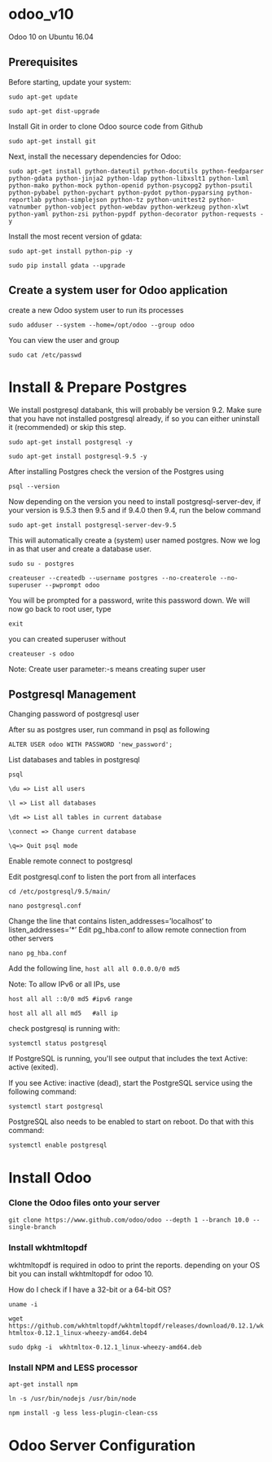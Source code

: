 # odoo_v10
Odoo 10 on Ubuntu 16.04

## Prerequisites
Before starting, update your system:

`sudo apt-get update`

`sudo apt-get dist-upgrade`

Install Git in order to clone Odoo source code from Github

`sudo apt-get install git`

Next, install the necessary dependencies for Odoo:

`sudo apt-get install python-dateutil python-docutils python-feedparser python-gdata python-jinja2 python-ldap python-libxslt1 python-lxml python-mako python-mock python-openid python-psycopg2 python-psutil python-pybabel python-pychart python-pydot python-pyparsing python-reportlab python-simplejson python-tz python-unittest2 python-vatnumber python-vobject python-webdav python-werkzeug python-xlwt python-yaml python-zsi python-pypdf python-decorator python-requests -y`

Install the most recent version of gdata:

`sudo apt-get install python-pip -y`

`sudo pip install gdata --upgrade`

## Create a system user for Odoo application
create a new Odoo system user to run its processes

`sudo adduser --system --home=/opt/odoo --group odoo`

You can view the user and group

`sudo cat /etc/passwd`

# Install & Prepare Postgres

We install postgresql databank, this will probably be version 9.2. Make sure that you have not installed postgresql already, if so you can either uninstall it (recommended) or skip this step.

`sudo apt-get install postgresql -y`

`sudo apt-get install postgresql-9.5 -y`

After installing Postgres check the version of the Postgres using

`psql --version`

Now depending on the version you need to install postgresql-server-dev, if your version is 9.5.3 then 9.5 and if 9.4.0 then 9.4, run the below command

`sudo apt-get install postgresql-server-dev-9.5`

This will automatically create a (system) user named postgres. Now we log in as that user and create a database user.

`sudo su - postgres`

`createuser --createdb --username postgres --no-createrole --no-superuser --pwprompt odoo`

You will be prompted for a password, write this password down. We will now go back to root user, type 

`exit`

you can created superuser without

`createuser -s odoo`

Note: Create user parameter:-s means creating super user

## Postgresql Management

Changing password of postgresql user

After su as postgres user, run command in psql as following

`ALTER USER odoo WITH PASSWORD 'new_password';`

List databases and tables in postgresql

`psql`

`\du => List all users`

`\l => List all databases`

`\dt => List all tables in current database`

`\connect => Change current database`

`\q=> Quit psql mode`


Enable remote connect to postgresql

Edit postgresql.conf to listen the port from all interfaces

`cd /etc/postgresql/9.5/main/`

`nano postgresql.conf`

Change the line that contains listen_addresses=’localhost’ to listen_addresses=’*’
Edit pg_hba.conf to allow remote connection from other servers

`nano pg_hba.conf`

Add the following line,
`host all all 0.0.0.0/0 md5`

Note: To allow IPv6 or all IPs, use

`host all all ::0/0 md5 #ipv6 range`

`host all all all md5   #all ip`


check postgresql is running with:

`systemctl status postgresql`

If PostgreSQL is running, you'll see output that includes the text Active: active (exited).

If you see Active: inactive (dead), start the PostgreSQL service using the following command:

`systemctl start postgresql`

PostgreSQL also needs to be enabled to start on reboot. Do that with this command:

`systemctl enable postgresql`

# Install Odoo

### Clone the Odoo files onto your server
`git clone https://www.github.com/odoo/odoo --depth 1 --branch 10.0 --single-branch`


### Install wkhtmltopdf

wkhtmltopdf is required in odoo to print the reports. depending on your OS bit you can install wkhtmltopdf for odoo 10.

How do I check if I have a 32-bit or a 64-bit OS?

`uname -i`

`wget https://github.com/wkhtmltopdf/wkhtmltopdf/releases/download/0.12.1/wkhtmltox-0.12.1_linux-wheezy-amd64.deb4`

`sudo dpkg -i  wkhtmltox-0.12.1_linux-wheezy-amd64.deb`

### Install NPM and LESS processor

`apt-get install npm`

`ln -s /usr/bin/nodejs /usr/bin/node`

`npm install -g less less-plugin-clean-css`

# Odoo Server Configuration
